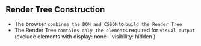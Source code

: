 ## Render Tree Construction

- The browser `combines the DOM and CSSOM` to `build the Render Tree`
- The Render Tree `contains only the elements` required for `visual output` (exclude elements with display: none - visibility: hidden )
